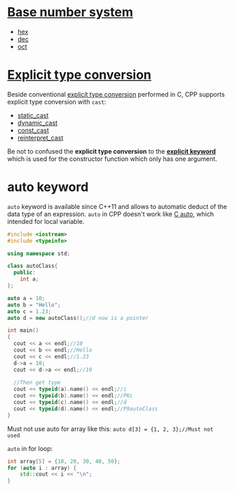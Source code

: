 # [Base number system](Base%20number%20system.md)

* [hex](Base%20number%20system.md#hex)
* [dec](Base%20number%20system.md#dec)
* [oct](Base%20number%20system.md#oct)
# [Explicit type conversion](Explicit%20type%20conversion.md)
Beside conventional [explicit type conversion](https://github.com/TranPhucVinh/C/blob/master/Introduction/Data%20type/Type%20conversion.md#explicit-type-conversion) performed in C, CPP supports explicit type conversion with ``cast``:

* [static_cast](Explicit%20type%20conversion.md#static_cast)
* [dynamic_cast](Explicit%20type%20conversion.md#dynamic_cast)
* [const_cast](Explicit%20type%20conversion.md#const_cast)
* [reinterpret_cast](Explicit%20type%20conversion.md#reinterpret_cast)

Be not to confused the **explicit type conversion** to the **[explicit keyword](https://github.com/TranPhucVinh/Cplusplus/blob/master/Object-oriented%20programming/Constructor%20and%20destructor/Constructor.md#implicit-conversion-and-explicit-keyword)** which is used for the constructor function which only has one argument.
# auto keyword

``auto`` keyword is available since C++11 and allows to automatic deduct of the data type of an expression. ``auto`` in CPP doesn't work like [C auto](https://github.com/TranPhucVinh/C/tree/master/Introduction/Keywords#auto), which intended for local variable.

```cpp
#include <iostream>
#include <typeinfo>

using namespace std;

class autoClass{
  public:
    int a;
};

auto a = 10;
auto b = "Hello";
auto c = 1.23;
auto d = new autoClass();//d now is a pointer

int main()
{
  cout << a << endl;//10
  cout << b << endl;//Hello
  cout << c << endl;//1.23
  d->a = 10;
  cout << d->a << endl;//10
  
  //Then get type
  cout << typeid(a).name() << endl;//i
  cout << typeid(b).name() << endl;//PKc
  cout << typeid(c).name() << endl;//d
  cout << typeid(d).name() << endl;//P9autoClass
}
```

Must not use auto for array like this: ``auto d[3] = {1, 2, 3};//Must not used``

``auto`` in for loop:

```cpp
int array[5] = {10, 20, 30, 40, 50};
for (auto i : array) {
    std::cout << i << "\n";
}
```
